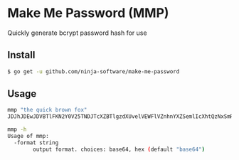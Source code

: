 # Make Me Password (MMP)

Quickly generate bcrypt password hash for use

## Install

```bash
$ go get -u github.com/ninja-software/make-me-password
```

## Usage

```bash
mmp "the quick brown fox"
JDJhJDEwJDVBTlFKN2Y0V25TNDJTcXZBTlgzdXUvelVEWFlVZnhnYXZSemlIcXhtQzNxSmRsU25qUlQy

mmp -h
Usage of mmp:
  -format string
        output format. choices: base64, hex (default "base64")
```
